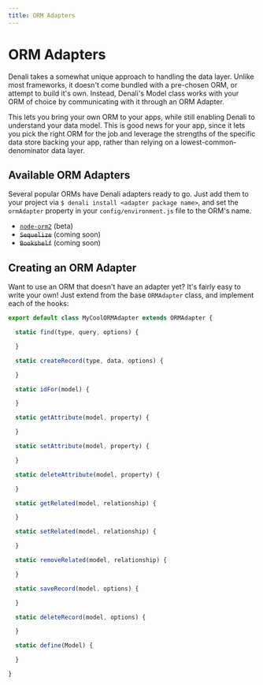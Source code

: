 ```yaml
---
title: ORM Adapters
---
```


# ORM Adapters

Denali takes a somewhat unique approach to handling the data layer. Unlike most
frameworks, it doesn't come bundled with a pre-chosen ORM, or attempt to build
it's own. Instead, Denali's Model class works with your ORM of choice by
communicating with it through an ORM Adapter.

This lets you bring your own ORM to your apps, while still enabling Denali to
understand your data model. This is good news for your app, since it lets you
pick the right ORM for the job and leverage the strengths of the specific data
store backing your app, rather than relying on a lowest-common-denominator data
layer.

## Available ORM Adapters

Several popular ORMs have Denali adapters ready to go. Just add them to your
project via `$ denali install <adapter package name>`, and set the `ormAdapter`
property in your `config/environment.js` file to the ORM's name.

* [`node-orm2`](https://github.com/denali-js/denali-node-orm2) (beta)
* ~~`Sequelize`~~ (coming soon)
* ~~`Bookshelf`~~ (coming soon)

## Creating an ORM Adapter

Want to use an ORM that doesn't have an adapter yet? It's fairly easy to write
your own! Just extend from the base `ORMAdapter` class, and implement each of
the hooks:

```js
export default class MyCoolORMAdapter extends ORMAdapter {

  static find(type, query, options) {

  }

  static createRecord(type, data, options) {

  }

  static idFor(model) {

  }

  static getAttribute(model, property) {

  }

  static setAttribute(model, property) {

  }

  static deleteAttribute(model, property) {

  }

  static getRelated(model, relationship) {

  }

  static setRelated(model, relationship) {

  }

  static removeRelated(model, relationship) {

  }

  static saveRecord(model, options) {

  }

  static deleteRecord(model, options) {

  }

  static define(Model) {

  }

}
```

